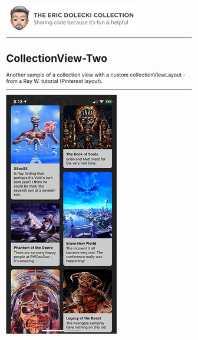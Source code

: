 ![header](./ed-badge.png)

----

# CollectionView-Two
Another sample of a collection view with a custom collectionViewLayout - from a Ray W. tutorial (Pinterest layout).

----

![app](./app.png)
